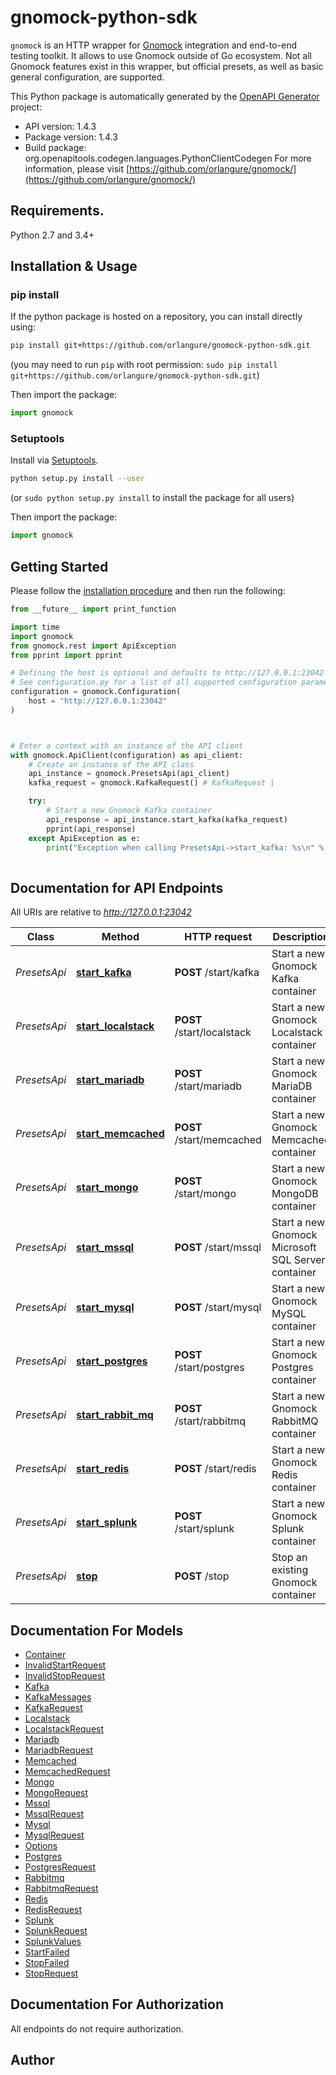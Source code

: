 # gnomock-python-sdk
`gnomock` is an HTTP wrapper for [Gnomock](https://github.com/orlangure/gnomock) integration and end-to-end testing toolkit. It allows to use Gnomock outside of Go ecosystem. Not all Gnomock features exist in this wrapper, but official presets, as well as basic general configuration, are supported.


This Python package is automatically generated by the [OpenAPI Generator](https://openapi-generator.tech) project:

- API version: 1.4.3
- Package version: 1.4.3
- Build package: org.openapitools.codegen.languages.PythonClientCodegen
For more information, please visit [https://github.com/orlangure/gnomock/](https://github.com/orlangure/gnomock/)

## Requirements.

Python 2.7 and 3.4+

## Installation & Usage
### pip install

If the python package is hosted on a repository, you can install directly using:

```sh
pip install git+https://github.com/orlangure/gnomock-python-sdk.git
```
(you may need to run `pip` with root permission: `sudo pip install git+https://github.com/orlangure/gnomock-python-sdk.git`)

Then import the package:
```python
import gnomock
```

### Setuptools

Install via [Setuptools](http://pypi.python.org/pypi/setuptools).

```sh
python setup.py install --user
```
(or `sudo python setup.py install` to install the package for all users)

Then import the package:
```python
import gnomock
```

## Getting Started

Please follow the [installation procedure](#installation--usage) and then run the following:

```python
from __future__ import print_function

import time
import gnomock
from gnomock.rest import ApiException
from pprint import pprint

# Defining the host is optional and defaults to http://127.0.0.1:23042
# See configuration.py for a list of all supported configuration parameters.
configuration = gnomock.Configuration(
    host = "http://127.0.0.1:23042"
)



# Enter a context with an instance of the API client
with gnomock.ApiClient(configuration) as api_client:
    # Create an instance of the API class
    api_instance = gnomock.PresetsApi(api_client)
    kafka_request = gnomock.KafkaRequest() # KafkaRequest | 

    try:
        # Start a new Gnomock Kafka container
        api_response = api_instance.start_kafka(kafka_request)
        pprint(api_response)
    except ApiException as e:
        print("Exception when calling PresetsApi->start_kafka: %s\n" % e)
    
```

## Documentation for API Endpoints

All URIs are relative to *http://127.0.0.1:23042*

Class | Method | HTTP request | Description
------------ | ------------- | ------------- | -------------
*PresetsApi* | [**start_kafka**](docs/PresetsApi.md#start_kafka) | **POST** /start/kafka | Start a new Gnomock Kafka container
*PresetsApi* | [**start_localstack**](docs/PresetsApi.md#start_localstack) | **POST** /start/localstack | Start a new Gnomock Localstack container
*PresetsApi* | [**start_mariadb**](docs/PresetsApi.md#start_mariadb) | **POST** /start/mariadb | Start a new Gnomock MariaDB container
*PresetsApi* | [**start_memcached**](docs/PresetsApi.md#start_memcached) | **POST** /start/memcached | Start a new Gnomock Memcached container
*PresetsApi* | [**start_mongo**](docs/PresetsApi.md#start_mongo) | **POST** /start/mongo | Start a new Gnomock MongoDB container
*PresetsApi* | [**start_mssql**](docs/PresetsApi.md#start_mssql) | **POST** /start/mssql | Start a new Gnomock Microsoft SQL Server container
*PresetsApi* | [**start_mysql**](docs/PresetsApi.md#start_mysql) | **POST** /start/mysql | Start a new Gnomock MySQL container
*PresetsApi* | [**start_postgres**](docs/PresetsApi.md#start_postgres) | **POST** /start/postgres | Start a new Gnomock Postgres container
*PresetsApi* | [**start_rabbit_mq**](docs/PresetsApi.md#start_rabbit_mq) | **POST** /start/rabbitmq | Start a new Gnomock RabbitMQ container
*PresetsApi* | [**start_redis**](docs/PresetsApi.md#start_redis) | **POST** /start/redis | Start a new Gnomock Redis container
*PresetsApi* | [**start_splunk**](docs/PresetsApi.md#start_splunk) | **POST** /start/splunk | Start a new Gnomock Splunk container
*PresetsApi* | [**stop**](docs/PresetsApi.md#stop) | **POST** /stop | Stop an existing Gnomock container


## Documentation For Models

 - [Container](docs/Container.md)
 - [InvalidStartRequest](docs/InvalidStartRequest.md)
 - [InvalidStopRequest](docs/InvalidStopRequest.md)
 - [Kafka](docs/Kafka.md)
 - [KafkaMessages](docs/KafkaMessages.md)
 - [KafkaRequest](docs/KafkaRequest.md)
 - [Localstack](docs/Localstack.md)
 - [LocalstackRequest](docs/LocalstackRequest.md)
 - [Mariadb](docs/Mariadb.md)
 - [MariadbRequest](docs/MariadbRequest.md)
 - [Memcached](docs/Memcached.md)
 - [MemcachedRequest](docs/MemcachedRequest.md)
 - [Mongo](docs/Mongo.md)
 - [MongoRequest](docs/MongoRequest.md)
 - [Mssql](docs/Mssql.md)
 - [MssqlRequest](docs/MssqlRequest.md)
 - [Mysql](docs/Mysql.md)
 - [MysqlRequest](docs/MysqlRequest.md)
 - [Options](docs/Options.md)
 - [Postgres](docs/Postgres.md)
 - [PostgresRequest](docs/PostgresRequest.md)
 - [Rabbitmq](docs/Rabbitmq.md)
 - [RabbitmqRequest](docs/RabbitmqRequest.md)
 - [Redis](docs/Redis.md)
 - [RedisRequest](docs/RedisRequest.md)
 - [Splunk](docs/Splunk.md)
 - [SplunkRequest](docs/SplunkRequest.md)
 - [SplunkValues](docs/SplunkValues.md)
 - [StartFailed](docs/StartFailed.md)
 - [StopFailed](docs/StopFailed.md)
 - [StopRequest](docs/StopRequest.md)


## Documentation For Authorization

 All endpoints do not require authorization.

## Author




